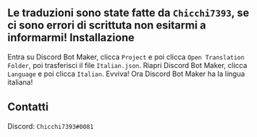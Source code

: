 Le traduzioni sono state fatte da `Chicchi7393`, se ci sono errori di scrittuta non esitarmi a informarmi!
Installazione
-----------
Entra su Discord Bot Maker, clicca `Project` e poi clicca `Open Translation Folder`, poi trasferisci il file `Italian.json`. Riapri Discord Bot Maker, clicca `Language` e poi clicca `Italian`. Evviva! Ora Discord Bot Maker ha la lingua italiana!

Contatti
-----------
Discord: `Chicchi7393#0081`
